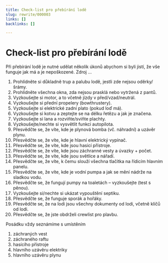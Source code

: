 ```yaml
---
title: Check-list pro přebírání lodě
slug: rewrite/000003
links: []
backlinks: []

---
```


# Check-list pro přebírání lodě

Při přebírání lodě je nutné udělat několik úkonů abychom si byli jistí, že vše
funguje jak má a je nepoškozené. Zdroj ...

1. Prohlídněte si důkladně trup a palubu lodě, jestli zde nejsou oděrky/šrámy.
2. Prohlídněte všechna okna, zda nejsou prasklá nebo vytržená z pantů.
3. Vyzkoušejte si motor, a to včetně jízdy v před/vzad/neutrál.
4. Vyzkoušejte si přední propelery (bowthrustery).
5. Vyzkoušejte si elektrické zadní plato (pokud loď má).
6. Vyzkoušejte si kotvu a zeptejte se na délku řetězu a jak je značena.
7. Vyzkoušejte si lana a rozviňte/sviňte plachty.
8. Vyzkoušejte/nechte si vysvětlit funkci autopilota.
9. Přesvědčte se, že víte, kde je plynová bomba (vč. náhradní) a uzávěr plynu.
10. Přesvědčte se, že víte, kde je hlavní elektrický vypínač.
11. Přesvědčte se, že víte, kde jsou hasicí přístroje.
12. Přesvědčte se, že víte, kde jsou záchranné vesty a úvazky + počet.
13. Přesvědčte se, že víte, kde jsou světlice a nářadí.
14. Přesvědčte se, že víte, k čemu slouží všechna tlačítka na řídicím hlavním panelu.
15. Přesvědčte se, že víte, kde je vodní pumpa a jak se mění nádrže na sladkou vodu.
16. Přesvědčte se, že fungují pumpy na toaletách – vyzkoušejte (test s pěnou).
17. Vyzkoušejte si/nechte si ukázat vypouštění septiku.
18. Přesvědčte se, že funguje sporák a hořáky.
19. Přesvědčte se, že na lodi jsou všechny dokumenty od lodi, včetně klíčů od lodi.
20. Přesvědčte se, že jste obdrželi crewlist pro plavbu.

Posádku vždy seznámíme s umístěním

1. záchraných vest
2. záchraného raftu
3. hasícího přístroje
4. hlavního uzávěru elektriky
5. hlavního uzávěru plynu
